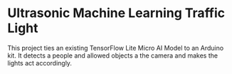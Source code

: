# Ultrasonic Machine Learning Traffic Light

This project ties an existing TensorFlow Lite Micro AI Model to an Arduino kit. It detects a people and allowed objects a the camera and makes the lights act accordingly.
